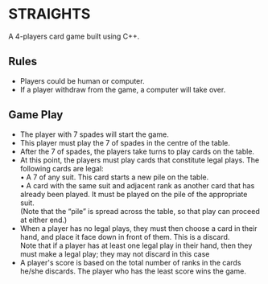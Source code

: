 # STRAIGHTS
A 4-players card game built using C++.

## Rules
- Players could be human or computer.
- If a player withdraw from the game, a computer will take over.

## Game Play
- The player with 7 spades will start the game.
- This player must play the 7 of spades in the centre of the table. 
- After the 7 of spades, the players take turns to play cards on the table. 
- At this point, the players must play cards that constitute legal plays. The following cards are legal:  
  • A 7 of any suit. This card starts a new pile on the table.  
  • A card with the same suit and adjacent rank as another card that has already been played. It must be played on the pile of the appropriate suit.   
  (Note that the “pile” is spread across the table, so that play can proceed at either end.)
- When a player has no legal plays, they must then choose a card in their hand, and place it face down in front of them. This is a discard.  
  Note that if a player has at least one legal play in their hand, then they must make a legal play; they may not discard in this case
- A player's score is based on the total number of ranks in the cards he/she discards. The player who has the least score wins the game.
